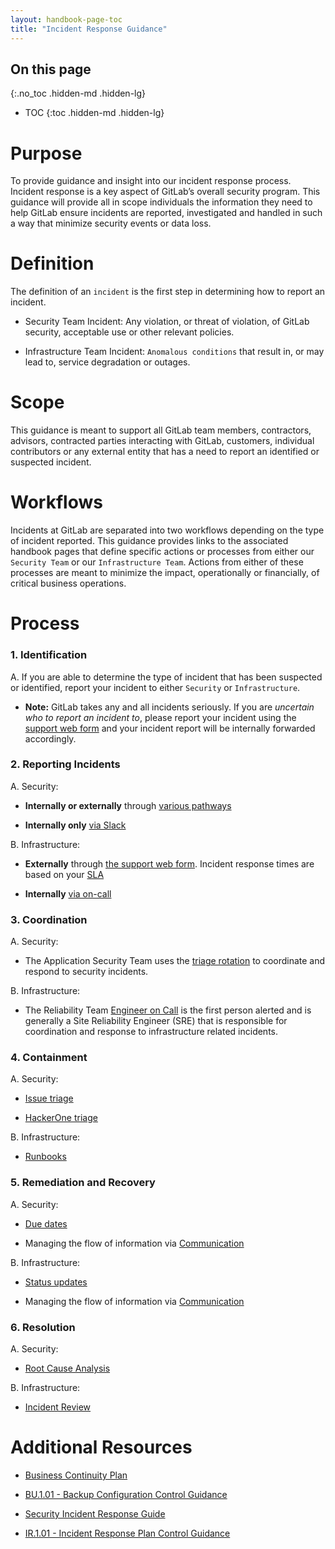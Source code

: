 ```yaml
---
layout: handbook-page-toc
title: "Incident Response Guidance"
---
```


## On this page
{:.no_toc .hidden-md .hidden-lg}

- TOC
{:toc .hidden-md .hidden-lg}

# Purpose
To provide guidance and insight into our incident response process. Incident response is a key aspect of GitLab’s overall security program. This guidance will provide all in scope individuals the information they need to help GitLab ensure incidents are reported, investigated and handled in such a way that minimize security events or data loss. 

# Definition
The definition of an `incident` is the first step in determining how to report an incident. 

* Security Team Incident: Any violation, or threat of violation, of GitLab security, acceptable use or other relevant policies.

* Infrastructure Team Incident: `Anomalous conditions` that result in, or may lead to, service degradation or outages.

# Scope
This guidance is meant to support all GitLab team members, contractors, advisors, contracted parties interacting with GitLab, customers, individual contributors or any external entity that has a need to report an identified or suspected incident.

# Workflows
Incidents at GitLab are separated into two workflows depending on the type of incident reported. This guidance provides links to the associated handbook pages that define specific actions or processes from either our `Security Team` or our `Infrastructure Team`. Actions from either of these processes are meant to minimize the impact, operationally or financially, of critical business operations.

# Process

### 1. Identification

   A. If you are able to determine the type of incident that has been suspected or identified, report your incident to either `Security` or `Infrastructure`.

   * **Note:** GitLab takes any and all incidents seriously. If you are *uncertain who to report an incident to*, please report your incident using the [support web form](https://support.gitlab.com/hc/en-us) and your incident report will be internally forwarded accordingly.

### 2. Reporting Incidents

   A. Security:

   * **Internally or externally** through [various pathways](/handbook/engineering/security/#vulnerability-reports-and-hackerone)

   * **Internally only** [via Slack](/handbook/engineering/security/#engaging-the-security-on-call)

   B. Infrastructure:

   * **Externally** through [the support web form](https://support.gitlab.com/hc/en-us). Incident response times are based on your [SLA](https://about.gitlab.com/support/#priority-support)
   
   * **Internally** [via on-call](/handbook/on-call/)

### 3. Coordination

   A. Security:

   * The Application Security Team uses the [triage rotation](/handbook/engineering/security/#triage-rotation) to coordinate and respond to security incidents.

   B. Infrastructure:

   * The Reliability Team [Engineer on Call](/handbook/engineering/infrastructure/incident-management/#roles-and-responsibilities) is the first person alerted and is generally a Site Reliability Engineer (SRE) that is responsible for coordination and response to infrastructure related incidents.

### 4. Containment

   A. Security:

   * [Issue triage](/handbook/engineering/security/#issue-triage)

   * [HackerOne triage](/handbook/engineering/security/#hackerone-process)

   B. Infrastructure:

   * [Runbooks](/handbook/engineering/infrastructure/incident-management/#runbooks) 

### 5. Remediation and Recovery

   A. Security:

   *  [Due dates](/handbook/engineering/security/#due-date-on-security-issues)

   * Managing the flow of information via [Communication](/handbook/engineering/security/security-incident-communication-plan.html#communicating-internally)

   B. Infrastructure:

   *  [Status updates](/handbook/engineering/infrastructure/incident-management/#status)

   * Managing the flow of information via [Communication](/handbook/engineering/infrastructure/incident-management/#communication)

### 6. Resolution

   A. Security:

   * [Root Cause Analysis](/handbook/engineering/root-cause-analysis/)

   B. Infrastructure:

   * [Incident Review](/handbook/engineering/infrastructure/incident-review/)

# Additional Resources

* [Business Continuity Plan](/handbook/business-ops/gitlab-business-continuity-plan.html)

* [BU.1.01 - Backup Configuration Control Guidance](/handbook/engineering/security/security-assurance/security-compliance/guidance/BU.1.01_backup_configuration.html)

* [Security Incident Response Guide](/handbook/engineering/security/sec-incident-response.html#gitlab-security-incident-response-guide)

* [IR.1.01 - Incident Response Plan Control Guidance](/handbook/engineering/security/security-assurance/security-compliance/guidance/IR.1.01_incident_response_plan.html)
